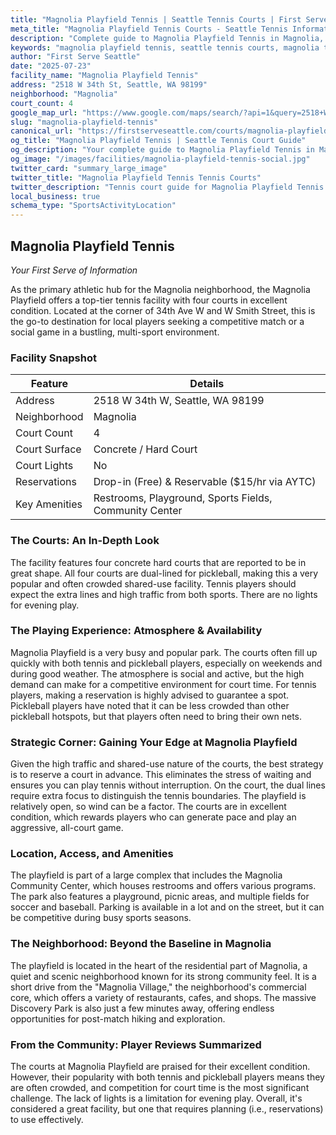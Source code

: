 ```yaml
---
title: "Magnolia Playfield Tennis | Seattle Tennis Courts | First Serve Seattle"
meta_title: "Magnolia Playfield Tennis Courts - Seattle Tennis Information & Reviews"
description: "Complete guide to Magnolia Playfield Tennis in Magnolia, Seattle. Court details, amenities, local tips, and reviews for tennis players in Seattle, WA."
keywords: "magnolia playfield tennis, seattle tennis courts, magnolia tennis, tennis courts near me, seattle tennis, 98199 tennis courts, public tennis courts seattle, outdoor tennis courts"
author: "First Serve Seattle"
date: "2025-07-23"
facility_name: "Magnolia Playfield Tennis"
address: "2518 W 34th St, Seattle, WA 98199"
neighborhood: "Magnolia"
court_count: 4
google_map_url: "https://www.google.com/maps/search/?api=1&query=2518+W+34th+St%2C+Seattle%2C+WA+98199"
slug: "magnolia-playfield-tennis"
canonical_url: "https://firstserveseattle.com/courts/magnolia-playfield-tennis"
og_title: "Magnolia Playfield Tennis | Seattle Tennis Court Guide"
og_description: "Your complete guide to Magnolia Playfield Tennis in Magnolia. Court conditions, amenities, and local tennis insights."
og_image: "/images/facilities/magnolia-playfield-tennis-social.jpg"
twitter_card: "summary_large_image"
twitter_title: "Magnolia Playfield Tennis Tennis Courts"
twitter_description: "Tennis court guide for Magnolia Playfield Tennis in Magnolia, Seattle"
local_business: true
schema_type: "SportsActivityLocation"
---
```


## Magnolia Playfield Tennis

*Your First Serve of Information*

As the primary athletic hub for the Magnolia neighborhood, the Magnolia Playfield offers a top-tier tennis facility with four courts in excellent condition. Located at the corner of 34th Ave W and W Smith Street, this is the go-to destination for local players seeking a competitive match or a social game in a bustling, multi-sport environment.   

### Facility Snapshot

| Feature | Details |
|---------|----------|
| Address | 2518 W 34th W, Seattle, WA 98199 |
| Neighborhood | Magnolia |
| Court Count | 4 |
| Court Surface | Concrete / Hard Court |
| Court Lights | No |
| Reservations | Drop-in (Free) & Reservable ($15/hr via AYTC) |
| Key Amenities | Restrooms, Playground, Sports Fields, Community Center |

### The Courts: An In-Depth Look

The facility features four concrete hard courts that are reported to be in great shape. All four courts are dual-lined for pickleball, making this a very popular and often crowded shared-use facility. Tennis players should expect the extra lines and high traffic from both sports. There are no lights for evening play.   

### The Playing Experience: Atmosphere & Availability

Magnolia Playfield is a very busy and popular park. The courts often fill up quickly with both tennis and pickleball players, especially on weekends and during good weather. The atmosphere is social and active, but the high demand can make for a competitive environment for court time. For tennis players, making a reservation is highly advised to guarantee a spot. Pickleball players have noted that it can be less crowded than other pickleball hotspots, but that players often need to bring their own nets.   

### Strategic Corner: Gaining Your Edge at Magnolia Playfield

Given the high traffic and shared-use nature of the courts, the best strategy is to reserve a court in advance. This eliminates the stress of waiting and ensures you can play tennis without interruption. On the court, the dual lines require extra focus to distinguish the tennis boundaries. The playfield is relatively open, so wind can be a factor. The courts are in excellent condition, which rewards players who can generate pace and play an aggressive, all-court game.   

### Location, Access, and Amenities

The playfield is part of a large complex that includes the Magnolia Community Center, which houses restrooms and offers various programs. The park also features a playground, picnic areas, and multiple fields for soccer and baseball. Parking is available in a lot and on the street, but it can be competitive during busy sports seasons.   

### The Neighborhood: Beyond the Baseline in Magnolia

The playfield is located in the heart of the residential part of Magnolia, a quiet and scenic neighborhood known for its strong community feel. It is a short drive from the "Magnolia Village," the neighborhood's commercial core, which offers a variety of restaurants, cafes, and shops. The massive Discovery Park is also just a few minutes away, offering endless opportunities for post-match hiking and exploration.   

### From the Community: Player Reviews Summarized

The courts at Magnolia Playfield are praised for their excellent condition. However, their popularity with both tennis and pickleball players means they are often crowded, and competition for court time is the most significant challenge. The lack of lights is a limitation for evening play. Overall, it's considered a great facility, but one that requires planning (i.e., reservations) to use effectively.
